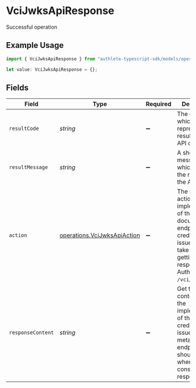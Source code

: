 # VciJwksApiResponse

Successful operation

## Example Usage

```typescript
import { VciJwksApiResponse } from "authlete-typescript-sdk/models/operations";

let value: VciJwksApiResponse = {};
```

## Fields

| Field                                                                                                                                                                    | Type                                                                                                                                                                     | Required                                                                                                                                                                 | Description                                                                                                                                                              |
| ------------------------------------------------------------------------------------------------------------------------------------------------------------------------ | ------------------------------------------------------------------------------------------------------------------------------------------------------------------------ | ------------------------------------------------------------------------------------------------------------------------------------------------------------------------ | ------------------------------------------------------------------------------------------------------------------------------------------------------------------------ |
| `resultCode`                                                                                                                                                             | *string*                                                                                                                                                                 | :heavy_minus_sign:                                                                                                                                                       | The code which represents the result of the API call.                                                                                                                    |
| `resultMessage`                                                                                                                                                          | *string*                                                                                                                                                                 | :heavy_minus_sign:                                                                                                                                                       | A short message which explains the result of the API call.                                                                                                               |
| `action`                                                                                                                                                                 | [operations.VciJwksApiAction](../../models/operations/vcijwksapiaction.md)                                                                                               | :heavy_minus_sign:                                                                                                                                                       | The next action that the implementation of the JWK Set document<br/>endpoint of the credential issuer should take after getting a<br/>response from Authlete's `/vci/jwks` API.<br/> |
| `responseContent`                                                                                                                                                        | *string*                                                                                                                                                                 | :heavy_minus_sign:                                                                                                                                                       | Get the content that the implementation of the credential issuer<br/>metadata endpoint should use when it constructs a response.<br/>                                    |